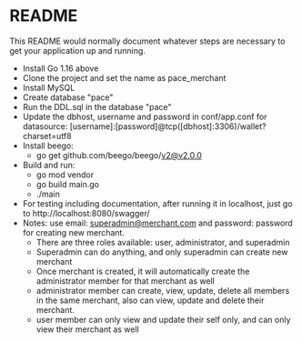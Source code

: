 # README #
This README would normally document whatever steps are necessary to get your application up and running.

* Install Go 1.16 above
* Clone the project and set the name as pace_merchant
* Install MySQL
* Create database "pace"
* Run the DDL.sql in the database "pace"
* Update the dbhost, username and password in conf/app.conf for datasource:
   [username]:[password]@tcp([dbhost]:3306)/wallet?charset=utf8
* Install beego:
   * go get github.com/beego/beego/v2@v2.0.0
* Build and run:
   * go mod vendor
   * go build main.go
   * ./main
* For testing including documentation, after running it in localhost, just go to http://localhost:8080/swagger/
* Notes: use email: superadmin@merchant.com and password: password for creating new merchant.
    * There are three roles available: user, administrator, and superadmin
    * Superadmin can do anything, and only superadmin can create new merchant
    * Once merchant is created, it will automatically create the administrator member for that merchant as well
    * administrator member can create, view, update, delete all members in the same merchant, also can view, update and delete their merchant.
    * user member can only view and update their self only, and can only view their merchant as well